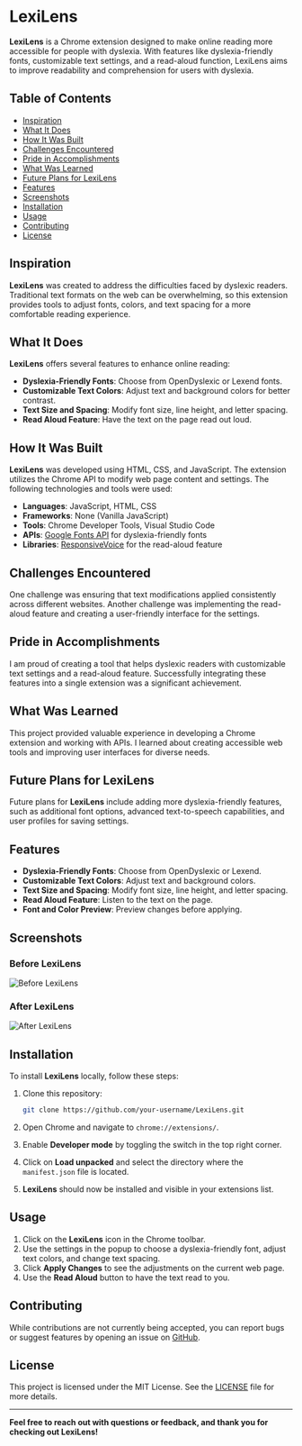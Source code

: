 # LexiLens

**LexiLens** is a Chrome extension designed to make online reading more accessible for people with dyslexia. With features like dyslexia-friendly fonts, customizable text settings, and a read-aloud function, LexiLens aims to improve readability and comprehension for users with dyslexia.

## Table of Contents

- [Inspiration](#inspiration)
- [What It Does](#what-it-does)
- [How It Was Built](#how-it-was-built)
- [Challenges Encountered](#challenges-encountered)
- [Pride in Accomplishments](#pride-in-accomplishments)
- [What Was Learned](#what-was-learned)
- [Future Plans for LexiLens](#future-plans-for-lexilens)
- [Features](#features)
- [Screenshots](#screenshots)
- [Installation](#installation)
- [Usage](#usage)
- [Contributing](#contributing)
- [License](#license)

## Inspiration

**LexiLens** was created to address the difficulties faced by dyslexic readers. Traditional text formats on the web can be overwhelming, so this extension provides tools to adjust fonts, colors, and text spacing for a more comfortable reading experience.

## What It Does

**LexiLens** offers several features to enhance online reading:

- **Dyslexia-Friendly Fonts**: Choose from OpenDyslexic or Lexend fonts.
- **Customizable Text Colors**: Adjust text and background colors for better contrast.
- **Text Size and Spacing**: Modify font size, line height, and letter spacing.
- **Read Aloud Feature**: Have the text on the page read out loud.

## How It Was Built

**LexiLens** was developed using HTML, CSS, and JavaScript. The extension utilizes the Chrome API to modify web page content and settings. The following technologies and tools were used:

- **Languages**: JavaScript, HTML, CSS
- **Frameworks**: None (Vanilla JavaScript)
- **Tools**: Chrome Developer Tools, Visual Studio Code
- **APIs**: [Google Fonts API](https://fonts.google.com/) for dyslexia-friendly fonts
- **Libraries**: [ResponsiveVoice](https://responsivevoice.org/) for the read-aloud feature

## Challenges Encountered

One challenge was ensuring that text modifications applied consistently across different websites. Another challenge was implementing the read-aloud feature and creating a user-friendly interface for the settings.

## Pride in Accomplishments

I am proud of creating a tool that helps dyslexic readers with customizable text settings and a read-aloud feature. Successfully integrating these features into a single extension was a significant achievement.

## What Was Learned

This project provided valuable experience in developing a Chrome extension and working with APIs. I learned about creating accessible web tools and improving user interfaces for diverse needs.

## Future Plans for LexiLens

Future plans for **LexiLens** include adding more dyslexia-friendly features, such as additional font options, advanced text-to-speech capabilities, and user profiles for saving settings.

## Features

- **Dyslexia-Friendly Fonts**: Choose from OpenDyslexic or Lexend.
- **Customizable Text Colors**: Adjust text and background colors.
- **Text Size and Spacing**: Modify font size, line height, and letter spacing.
- **Read Aloud Feature**: Listen to the text on the page.
- **Font and Color Preview**: Preview changes before applying.

## Screenshots

### Before LexiLens
![Before LexiLens](path/to/before-image.png)

### After LexiLens
![After LexiLens](path/to/after-image.png)

## Installation

To install **LexiLens** locally, follow these steps:

1. Clone this repository:
    ```bash
    git clone https://github.com/your-username/LexiLens.git
    ```

2. Open Chrome and navigate to `chrome://extensions/`.

3. Enable **Developer mode** by toggling the switch in the top right corner.

4. Click on **Load unpacked** and select the directory where the `manifest.json` file is located.

5. **LexiLens** should now be installed and visible in your extensions list.

## Usage

1. Click on the **LexiLens** icon in the Chrome toolbar.
2. Use the settings in the popup to choose a dyslexia-friendly font, adjust text colors, and change text spacing.
3. Click **Apply Changes** to see the adjustments on the current web page.
4. Use the **Read Aloud** button to have the text read to you.

## Contributing

While contributions are not currently being accepted, you can report bugs or suggest features by opening an issue on [GitHub](https://github.com/your-username/LexiLens/issues).

## License

This project is licensed under the MIT License. See the [LICENSE](LICENSE) file for more details.

---

**Feel free to reach out with questions or feedback, and thank you for checking out LexiLens!**

